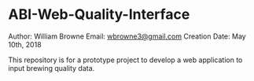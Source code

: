 # ABI-Web-Quality-Interface

Author:  William Browne
Email:   wbrowne3@gmail.com
Creation Date:  May 10th, 2018

This repository is for a prototype project to develop a web application to input brewing quality data.
